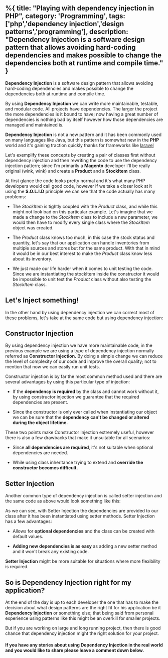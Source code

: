 %{
title: "Playing with dependency injection in PHP",
category: 'Programming',
tags: ['php','dependency injection','design patterns','programming'],
description: "Dependency Injection is a software design pattern that allows avoiding hard-coding dependencies and makes possible to change the dependencies both at runtime and compile time."
}
---

**Dependency Injection** is a software design pattern that allows avoiding hard-coding dependencies and makes possible to change the dependencies both at runtime and compile time.

By using **Dependency Injection** we can write more maintainable, testable, and modular code. All projects have dependencies. The larger the project the more dependencies is it bound to have; now having a great number of dependencies is nothing bad by itself however how those dependencies are managed and maintained is.

**Dependency Injection** is not a new pattern and it has been commonly used on many languages like Java, but this pattern is somewhat new in the **PHP** world and it's gaining traction quickly thanks for frameworks like [laravel](https://laravel.com)

Let's exemplify these concepts by creating a pair of classes first without dependency injection and then rewriting the code to use the dependency injection pattern; since I'm primarily a **Magento** developer I'll be really original (wink, wink) and create a **Product** and a **StockItem** class.

<script src="https://gist.github.com/amacgregor/8275062.js"></script>

<script src="https://gist.github.com/amacgregor/8275059.js"></script>

At first glance the code looks pretty normal and it's what many PHP developers would call good code, however if we take a closer look at it using the **S.O.L.I.D** principle we can see that the code actually has many problems:

- The _StockItem_ is tightly coupled with the _Product_ class, and while this might not look bad on this particular example. Let's imagine that we made a change to the _StockItem_ class to include a new parameter, we would then have to modify every single class where the _StockItem_ object was created.

- The _Product_ class knows too much, in this case the stock status and quantity, let's say that our application can handle inventories from multiple sources and stores but for the same product. With that in mind it would be in our best interest to make the _Product_ class know less about its inventory.

- We just made our life harder when it comes to unit testing the code. Since we are instantiating the stockItem inside the constructor it would be impossible to unit test the _Product_ class without also testing the _StockItem_ class.

## Let's Inject something!

In the other hand by using dependency injection we can correct most of these problems, let's take at the same code but using dependency injection:

<script src="https://gist.github.com/amacgregor/8275062.js"></script>

<script src="https://gist.github.com/amacgregor/8275757.js"></script>

## Constructor Injection

By using dependency injection we have more maintainable code, in the previous example we are using a type of dependency injection normally referred as **Constructor Injection.** By doing a simple change we can reduce the level of complexity of our code and improve the overall quality; not to mention that now we can easily run unit tests.

Constructor injection is by far the most common method used and there are several advantages by using this particular type of injection:

- If the **dependency is required** by the class and cannot work without it, by using constructor injection we guarantee that the required dependencies are present.

- Since the constructor is only ever called when instantiating our object we can be sure that the **dependency can't be changed or altered during the object lifetime.**

These two points make Constructor Injection extremely useful, however there is also a few drawbacks that make it unsuitable for all scenarios:

- Since **all dependencies are required**, it's not suitable when optional dependencies are needed.

- While using class inheritance trying to extend and **override the constructor becomes difficult.**

## Setter Injection

Another common type of dependency injection is called setter injection and the same code as above would look something like this:

<script src="https://gist.github.com/amacgregor/8275062.js"></script>

<script src="https://gist.github.com/amacgregor/8275875.js"></script>

As we can see, with Setter Injection the dependencies are provided to our class after it has been instantiated using setter methods. Setter Injection has a few advantages:

- Allows for **optional dependencies** and the class can be created with default values.

- **Adding new dependencies is as easy** as adding a new setter method and it won't break any existing code.

**Setter Injection** might be more suitable for situations where more flexibility is required.

## So is Dependency Injection right for my application?

At the end of the day is up to each developer the one that has to make the decision about what design patterns are the right fit for his application be it **Dependency Injection** or something else; that being said from personal experience using patterns like this might be an overkill for smaller projects.

But if you are working on large and long running project, then there is good chance that dependency injection might the right solution for your project.

#### If you have any stories about using Dependency Injection in the real world and you would like to share please leave a comment down below.
